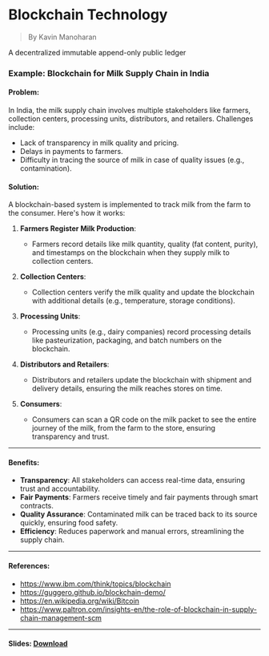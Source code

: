 # Blockchain Technology

> By Kavin Manoharan

A decentralized immutable append-only public ledger​

### **Example: Blockchain for Milk Supply Chain in India**

#### Problem:
In India, the milk supply chain involves multiple stakeholders like farmers, collection centers, processing units, distributors, and retailers. Challenges include:
- Lack of transparency in milk quality and pricing.
- Delays in payments to farmers.
- Difficulty in tracing the source of milk in case of quality issues (e.g., contamination).

#### Solution:
A blockchain-based system is implemented to track milk from the farm to the consumer. Here's how it works:

1. **Farmers Register Milk Production**:
   - Farmers record details like milk quantity, quality (fat content, purity), and timestamps on the blockchain when they supply milk to collection centers.

2. **Collection Centers**:
   - Collection centers verify the milk quality and update the blockchain with additional details (e.g., temperature, storage conditions).

3. **Processing Units**:
   - Processing units (e.g., dairy companies) record processing details like pasteurization, packaging, and batch numbers on the blockchain.

4. **Distributors and Retailers**:
   - Distributors and retailers update the blockchain with shipment and delivery details, ensuring the milk reaches stores on time.

5. **Consumers**:
   - Consumers can scan a QR code on the milk packet to see the entire journey of the milk, from the farm to the store, ensuring transparency and trust.

---

#### Benefits:
- **Transparency**: All stakeholders can access real-time data, ensuring trust and accountability.
- **Fair Payments**: Farmers receive timely and fair payments through smart contracts.
- **Quality Assurance**: Contaminated milk can be traced back to its source quickly, ensuring food safety.
- **Efficiency**: Reduces paperwork and manual errors, streamlining the supply chain.

---

#### References:
- https://www.ibm.com/think/topics/blockchain
- https://guggero.github.io/blockchain-demo/
- https://en.wikipedia.org/wiki/Bitcoin
- https://www.paltron.com/insights-en/the-role-of-blockchain-in-supply-chain-management-scm

---

#### Slides: [Download](https://github.com/immkavin-ranks/blockchain/blob/main/Blockchain%20Technology.pptx)

